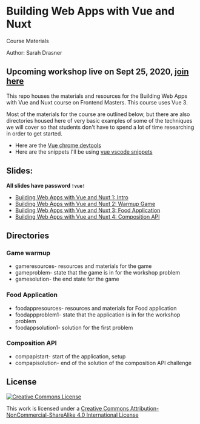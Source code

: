 # Building Web Apps with Vue and Nuxt

Course Materials

Author: Sarah Drasner

## Upcoming workshop live on Sept 25, 2020, [join here](https://frontendmasters.com/workshops/building-apps-vue/)

This repo houses the materials and resources for the Building Web Apps with Vue and Nuxt course on Frontend Masters. This course uses Vue 3.

Most of the materials for the course are outlined below, but there are also directories housed here of very basic examples of some of the techniques we will cover so that students don't have to spend a lot of time researching in order to get started.

- Here are the [Vue chrome devtools](https://chrome.google.com/webstore/detail/vuejs-devtools/nhdogjmejiglipccpnnnanhbledajbpd?hl=en)
- Here are the snippets I'll be using [vue vscode snippets](https://marketplace.visualstudio.com/items?itemName=sdras.vue-vscode-snippets)

## Slides:

**All slides have password `!vue!`**

- [Building Web Apps with Vue and Nuxt 1: Intro](https://slides.com/sdrasner/vueapps1?token=ov5v8sUr)
- [Building Web Apps with Vue and Nuxt 2: Warmup Game](https://slides.com/sdrasner/vueapps2?token=oePuyn8o)
- [Building Web Apps with Vue and Nuxt 3: Food Application](https://slides.com/sdrasner/building-vue-apps-3-foodapp?token=DiquCMbB)
- [Building Web Apps with Vue and Nuxt 4: Composition API](https://slides.com/sdrasner/building-vue-apps-4-compositionapi?token=IAnBmcyn)

## Directories

### Game warmup

- gameresources- resources and materials for the game
- gameproblem- state that the game is in for the workshop problem
- gamesolution- the end state for the game

### Food Application

- foodappresources- resources and materials for Food application
- foodappproblem1- state that the application is in for the workshop problem
- foodappsolution1- solution for the first problem

### Composition API

- compapistart- start of the application, setup
- compapisolution- end of the solution of the composition API challenge

## License

[![Creative Commons License](https://i.creativecommons.org/l/by-nc-sa/4.0/88x31.png)](http://creativecommons.org/licenses/by-nc-sa/4.0/)

This work is licensed under a [Creative Commons Attribution-NonCommercial-ShareAlike 4.0 International License](http://creativecommons.org/licenses/by-nc-sa/4.0/)
